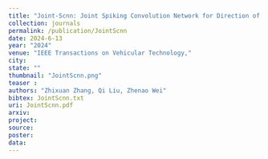 ```yaml
---
title: "Joint-Scnn: Joint Spiking Convolution Network for Direction of Arrival Estimation"
collection: journals
permalink: /publication/JointScnn
date: 2024-6-13
year: "2024"
venue: "IEEE Transactions on Vehicular Technology,"
city: 
state: ""
thumbnail: "JointScnn.png"
teaser : 
authors: "Zhixuan Zhang, Qi Liu, Zhenao Wei"
bibtex: JointScnn.txt
uri: JointScnn.pdf
arxiv: 
project: 
source: 
poster: 
data:
---
```

